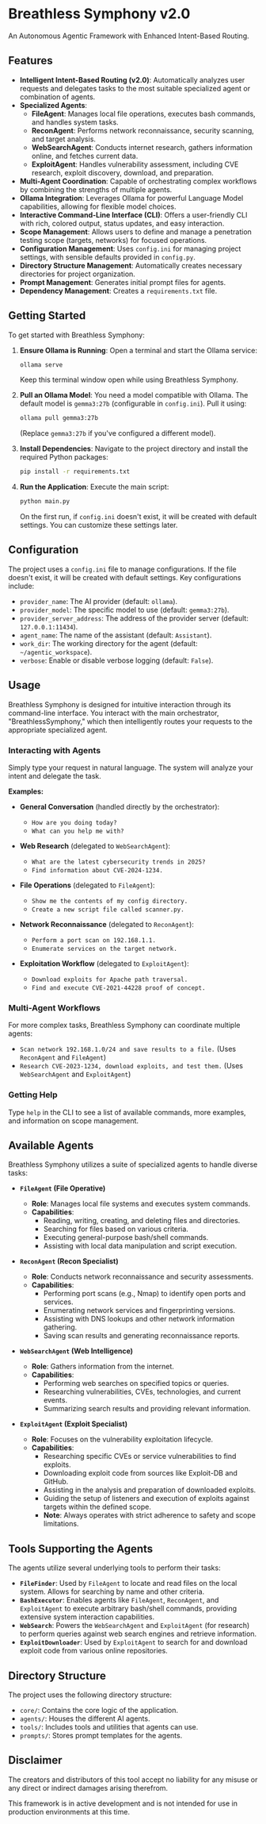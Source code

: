 # Breathless Symphony v2.0
An Autonomous Agentic Framework with Enhanced Intent-Based Routing.

## Features

*   **Intelligent Intent-Based Routing (v2.0)**: Automatically analyzes user requests and delegates tasks to the most suitable specialized agent or combination of agents.
*   **Specialized Agents**:
    *   **FileAgent**: Manages local file operations, executes bash commands, and handles system tasks.
    *   **ReconAgent**: Performs network reconnaissance, security scanning, and target analysis.
    *   **WebSearchAgent**: Conducts internet research, gathers information online, and fetches current data.
    *   **ExploitAgent**: Handles vulnerability assessment, including CVE research, exploit discovery, download, and preparation.
*   **Multi-Agent Coordination**: Capable of orchestrating complex workflows by combining the strengths of multiple agents.
*   **Ollama Integration**: Leverages Ollama for powerful Language Model capabilities, allowing for flexible model choices.
*   **Interactive Command-Line Interface (CLI)**: Offers a user-friendly CLI with rich, colored output, status updates, and easy interaction.
*   **Scope Management**: Allows users to define and manage a penetration testing scope (targets, networks) for focused operations.
*   **Configuration Management**: Uses `config.ini` for managing project settings, with sensible defaults provided in `config.py`.
*   **Directory Structure Management**: Automatically creates necessary directories for project organization.
*   **Prompt Management**: Generates initial prompt files for agents.
*   **Dependency Management**: Creates a `requirements.txt` file.

## Getting Started

To get started with Breathless Symphony:

1.  **Ensure Ollama is Running**:
    Open a terminal and start the Ollama service:
    ```bash
    ollama serve
    ```
    Keep this terminal window open while using Breathless Symphony.

2.  **Pull an Ollama Model**:
    You need a model compatible with Ollama. The default model is `gemma3:27b` (configurable in `config.ini`). Pull it using:
    ```bash
    ollama pull gemma3:27b
    ```
    (Replace `gemma3:27b` if you've configured a different model).

3.  **Install Dependencies**:
    Navigate to the project directory and install the required Python packages:
    ```bash
    pip install -r requirements.txt
    ```

4.  **Run the Application**:
    Execute the main script:
    ```bash
    python main.py
    ```
    On the first run, if `config.ini` doesn't exist, it will be created with default settings. You can customize these settings later.

## Configuration

The project uses a `config.ini` file to manage configurations. If the file doesn't exist, it will be created with default settings. Key configurations include:

*   `provider_name`: The AI provider (default: `ollama`).
*   `provider_model`: The specific model to use (default: `gemma3:27b`).
*   `provider_server_address`: The address of the provider server (default: `127.0.0.1:11434`).
*   `agent_name`: The name of the assistant (default: `Assistant`).
*   `work_dir`: The working directory for the agent (default: `~/agentic_workspace`).
*   `verbose`: Enable or disable verbose logging (default: `False`).

## Usage

Breathless Symphony is designed for intuitive interaction through its command-line interface. You interact with the main orchestrator, "BreathlessSymphony," which then intelligently routes your requests to the appropriate specialized agent.

### Interacting with Agents

Simply type your request in natural language. The system will analyze your intent and delegate the task.

**Examples:**

*   **General Conversation** (handled directly by the orchestrator):
    *   `How are you doing today?`
    *   `What can you help me with?`

*   **Web Research** (delegated to `WebSearchAgent`):
    *   `What are the latest cybersecurity trends in 2025?`
    *   `Find information about CVE-2024-1234.`

*   **File Operations** (delegated to `FileAgent`):
    *   `Show me the contents of my config directory.`
    *   `Create a new script file called scanner.py.`

*   **Network Reconnaissance** (delegated to `ReconAgent`):
    *   `Perform a port scan on 192.168.1.1.`
    *   `Enumerate services on the target network.`

*   **Exploitation Workflow** (delegated to `ExploitAgent`):
    *   `Download exploits for Apache path traversal.`
    *   `Find and execute CVE-2021-44228 proof of concept.`

### Multi-Agent Workflows

For more complex tasks, Breathless Symphony can coordinate multiple agents:

*   `Scan network 192.168.1.0/24 and save results to a file.` (Uses `ReconAgent` and `FileAgent`)
*   `Research CVE-2023-1234, download exploits, and test them.` (Uses `WebSearchAgent` and `ExploitAgent`)

### Getting Help

Type `help` in the CLI to see a list of available commands, more examples, and information on scope management.

## Available Agents

Breathless Symphony utilizes a suite of specialized agents to handle diverse tasks:

*   **`FileAgent` (File Operative)**
    *   **Role**: Manages local file systems and executes system commands.
    *   **Capabilities**:
        *   Reading, writing, creating, and deleting files and directories.
        *   Searching for files based on various criteria.
        *   Executing general-purpose bash/shell commands.
        *   Assisting with local data manipulation and script execution.

*   **`ReconAgent` (Recon Specialist)**
    *   **Role**: Conducts network reconnaissance and security assessments.
    *   **Capabilities**:
        *   Performing port scans (e.g., Nmap) to identify open ports and services.
        *   Enumerating network services and fingerprinting versions.
        *   Assisting with DNS lookups and other network information gathering.
        *   Saving scan results and generating reconnaissance reports.

*   **`WebSearchAgent` (Web Intelligence)**
    *   **Role**: Gathers information from the internet.
    *   **Capabilities**:
        *   Performing web searches on specified topics or queries.
        *   Researching vulnerabilities, CVEs, technologies, and current events.
        *   Summarizing search results and providing relevant information.

*   **`ExploitAgent` (Exploit Specialist)**
    *   **Role**: Focuses on the vulnerability exploitation lifecycle.
    *   **Capabilities**:
        *   Researching specific CVEs or service vulnerabilities to find exploits.
        *   Downloading exploit code from sources like Exploit-DB and GitHub.
        *   Assisting in the analysis and preparation of downloaded exploits.
        *   Guiding the setup of listeners and execution of exploits against targets within the defined scope.
        *   **Note**: Always operates with strict adherence to safety and scope limitations.

## Tools Supporting the Agents

The agents utilize several underlying tools to perform their tasks:

*   **`FileFinder`**: Used by `FileAgent` to locate and read files on the local system. Allows for searching by name and other criteria.
*   **`BashExecutor`**: Enables agents like `FileAgent`, `ReconAgent`, and `ExploitAgent` to execute arbitrary bash/shell commands, providing extensive system interaction capabilities.
*   **`WebSearch`**: Powers the `WebSearchAgent` and `ExploitAgent` (for research) to perform queries against web search engines and retrieve information.
*   **`ExploitDownloader`**: Used by `ExploitAgent` to search for and download exploit code from various online repositories.

## Directory Structure

The project uses the following directory structure:

*   `core/`: Contains the core logic of the application.
*   `agents/`: Houses the different AI agents.
*   `tools/`: Includes tools and utilities that agents can use.
*   `prompts/`: Stores prompt templates for the agents.

## Disclaimer

The creators and distributors of this tool accept no liability for any misuse or any direct or indirect damages arising therefrom.

This framework is in active development and is not intended for use in production environments at this time.
